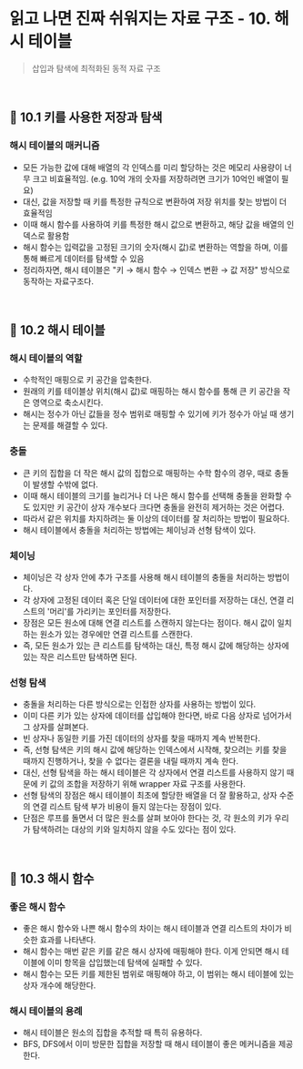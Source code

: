 # 읽고 나면 진짜 쉬워지는 자료 구조 - 10. 해시 테이블

> 삽입과 탐색에 최적화된 동적 자료 구조

<br/>

## 🔖 10.1 키를 사용한 저장과 탐색

### 해시 테이블의 매커니즘

- 모든 가능한 값에 대해 배열의 각 인덱스를 미리 할당하는 것은 메모리 사용량이 너무 크고 비효율적임. (e.g. 10억 개의 숫자를 저장하려면 크기가 10억인 배열이 필요)
- 대신, 값을 저장할 때 키를 특정한 규칙으로 변환하여 저장 위치를 찾는 방법이 더 효율적임
- 이때 해시 함수를 사용하여 키를 특정한 해시 값으로 변환하고, 해당 값을 배열의 인덱스로 활용함
- 해시 함수는 입력값을 고정된 크기의 숫자(해시 값)로 변환하는 역할을 하며, 이를 통해 빠르게 데이터를 탐색할 수 있음
- 정리하자면, 해시 테이블은 "키 → 해시 함수 → 인덱스 변환 → 값 저장" 방식으로 동작하는 자료구조다.

<br/>

## 🔖 10.2 해시 테이블

### 해시 테이블의 역할

- 수학적인 매핑으로 키 공간을 압축한다.
- 원래의 키를 테이블상 위치(해시 값)로 매핑하는 해시 함수를 통해 큰 키 공간을 작은 영역으로 축소시킨다.
- 해시는 정수가 아닌 값들을 정수 범위로 매핑할 수 있기에 키가 정수가 아닐 때 생기는 문제를 해결할 수 있다.

### 충돌

- 큰 키의 집합을 더 작은 해시 값의 집합으로 매핑하는 수학 함수의 경우, 때로 충돌이 발생할 수밖에 없다.
- 이때 해시 테이블의 크기를 늘리거나 더 나은 해시 함수를 선택해 충돌을 완화할 수도 있지만 키 공간이 상자 개수보다 크다면 충돌을 완전히 제거하는 것은 어렵다.
- 따라서 같은 위치를 차지하려는 둘 이상의 데이터를 잘 처리하는 방법이 필요하다.
- 해시 테이블에서 충돌을 처리하는 방법에는 체이닝과 선형 탐색이 있다.

### 체이닝

- 체이닝은 각 상자 안에 추가 구조를 사용해 해시 테이블의 충돌을 처리하는 방법이다.
- 각 상자에 고정된 데이터 혹은 단일 데이터에 대한 포인터를 저장하는 대신, 연결 리스트의 '머리'를 가리키는 포인터를 저장한다.
- 장점은 모든 원소에 대해 연결 리스트를 스캔하지 않는다는 점이다. 해시 값이 일치하는 원소가 있는 경우에만 연결 리스트를 스캔한다.
- 즉, 모든 원소가 있는 큰 리스트를 탐색하는 대신, 특정 해시 값에 해당하는 상자에 있는 작은 리스트만 탐색하면 된다.

### 선형 탐색

- 충돌을 처리하는 다른 방식으로는 인접한 상자를 사용하는 방법이 있다.
- 이미 다른 키가 있는 상자에 데이터를 삽입해야 한다면, 바로 다음 상자로 넘어가서 그 상자를 살펴본다.
- 빈 상자나 동일한 키를 가진 데이터의 상자를 찾을 때까지 계속 반복한다.
- 즉, 선형 탐색은 키의 해시 값에 해당하는 인덱스에서 시작해, 찾으려는 키를 찾을 때까지 진행하거나, 찾을 수 없다는 결론을 내릴 때까지 계속 한다.
- 대신, 선형 탐색을 하는 해시 테이블은 각 상자에서 연결 리스트를 사용하지 않기 때문에 키 값의 조합을 저장하기 위해 wrapper 자료 구조를 사용한다.
- 선형 탐색의 장점은 해시 테이블이 최초에 할당한 배열을 더 잘 활용하고, 상자 수준의 연결 리스트 탐색 부가 비용이 들지 않는다는 장점이 있다.
- 단점은 루프를 돌면서 더 많은 원소를 살펴 보아야 한다는 것, 각 원소의 키가 우리가 탐색하려는 대상의 키와 일치하지 않을 수도 있다는 점이 있다.

<br/>

## 🔖 10.3 해시 함수

### 좋은 해시 함수

- 좋은 해시 함수와 나쁜 해시 함수의 차이는 해시 테이블과 연결 리스트의 차이가 비슷한 효과를 나타낸다.
- 해시 함수는 매번 같은 키를 같은 해시 상자에 매핑해야 한다. 이게 안되면 해시 테이블에 이미 항목을 삽입했는데 탐색에 실패할 수 있다.
- 해시 함수는 모든 키를 제한된 범위로 매핑해야 하고, 이 범위는 해시 테이블에 있는 상자 개수에 해당한다.

### 해시 테이블의 용례

- 해시 테이블은 원소의 집합을 추적할 때 특히 유용하다.
- BFS, DFS에서 이미 방문한 집합을 저장할 때 해시 테이블이 좋은 메커니즘을 제공한다.
